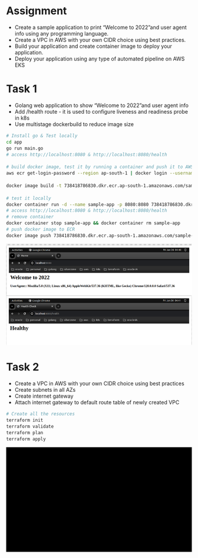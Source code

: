 # Assignment

- Create a sample application to print “Welcome to 2022”and user agent info using any programming language.
- Create a VPC in AWS with your own CIDR choice using best practices.
- Build your application and create container image to deploy your application.
- Deploy your application using any type of automated pipeline on AWS EKS

# Task 1

- Golang web application to show “Welcome to 2022”and user agent info
- Add /health route - it is used to configure liveness and readiness probe in k8s
- Use multistage dockerbuild to reduce image size

```bash
# Install go & Test locally
cd app
go run main.go
# access http://localhost:8080 & http://localhost:8080/health

# build docker image, test it by running a container and push it to AWS ECR
aws ecr get-login-password --region ap-south-1 | docker login --username AWS --password-stdin 738418786830.dkr.ecr.ap-south-1.amazonaws.com

docker image build -t 738418786830.dkr.ecr.ap-south-1.amazonaws.com/sample-app:v1 .

# test it locally
docker container run -d --name sample-app -p 8080:8080 738418786830.dkr.ecr.ap-south-1.amazonaws.com/sample-app:v1
# access http://localhost:8080 & http://localhost:8080/health
# remove container
docker container stop sample-app && docker container rm sample-app
# push docker image to ECR
docker image push 738418786830.dkr.ecr.ap-south-1.amazonaws.com/sample-app:v1
```

![Sample app Demo](https://raw.githubusercontent.com/akilans/assignment/main/images/sample-app.png)

# Task 2

- Create a VPC in AWS with your own CIDR choice using best practices
- Create subnets in all AZs
- Create internet gateway
- Attach internet gateway to default route table of newly created VPC

```bash
# Create all the resources
terraform init
terraform validate
terraform plan
terraform apply
```

![Terraform VPC Demo](https://raw.githubusercontent.com/akilans/assignment/main/images/terraform-vpc.gif)
